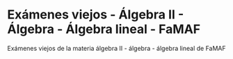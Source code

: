 # Exámenes viejos - Álgebra II - Álgebra - Álgebra lineal - FaMAF

Exámenes viejos de la materia álgebra II - álgebra - álgebra lineal de FaMAF
